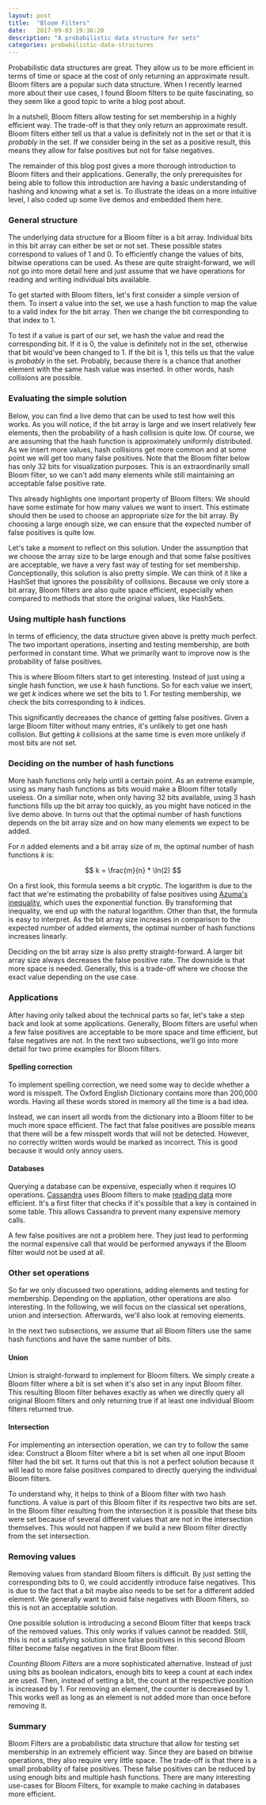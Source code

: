 ```yaml
---
layout: post
title:  "Bloom Filters"
date:   2017-09-03 19:36:20
description: "A probabilistic data structure for sets"
categories: probabilistic-data-structures
---
```


<!-- http://jsbin.com/bocovofixo/edit?html,css,js,output -->

Probabilistic data structures are great. They allow us to be more efficient in
terms of time or space at the cost of only returning an approximate result.
Bloom filters are a popular such data structure. When I recently learned more
about their use cases, I found Bloom filters to be quite fascinating, so they
seem like a good topic to write a blog post about.

In a nutshell, Bloom filters allow testing for set membership in a highly
efficient way. The trade-off is that they only return an approximate result.
Bloom filters either tell us that a value is definitely not in the set or that
it is *probably* in the set.
If we consider being in the set as a positive result, this means they allow for
false positives but not for false negatives.

The remainder of this blog post gives a more thorough introduction to Bloom filters and their
applications. Generally, the only prerequisites for being able to follow this
introduction are having a basic understanding of hashing and knowing what a set
is. To illustrate the ideas on a more intuitive level, I also coded up some live
demos and embedded them here.

### General structure

The underlying data structure for a Bloom filter is a bit array. Individual bits
in this bit array can either be set or not set. These possible states correspond
to values of 1 and 0. To efficiently change the values of bits, bitwise
operations can be used. As these are quite straight-forward, we will not go into
more detail here and just assume that we have operations for reading and writing
individual bits available.

To get started with Bloom filters, let's first consider a simple version of
them. To insert a value into the set, we use a hash function to map the value to
a valid index for the bit array. Then we change the bit corresponding to that
index to 1.

To test if a value is part of our set, we hash the value and read
the corresponding bit. If it is 0, the value is definitely not in the set,
otherwise that bit would've been changed to 1. If the bit is 1, this
tells us that the value is *probably* in the set. Probably, because there is a
chance that another element with the same hash value was inserted. In other
words, hash collisions are possible.

### Evaluating the simple solution

Below, you can find a live demo that can be used to test how well this works. As
you will notice, if the bit array is large and we insert relatively few
elements, then the probability of a hash collision is quite low. Of course, we
are assuming that the hash function is approximately uniformly distributed. As
we insert more values, hash collisions get more common and at some point we will
get too many false positives. Note that the Bloom filter below has only 32 bits
for visualization purposes.
This is an extraordinarily small Bloom filter, so we can't add many elements
while still maintaining an acceptable false positive rate.

<div id="bloom-simple"></div>

This already highlights one important property of Bloom filters: We should have
some estimate for how many values we want to insert. This estimate should then
be used to choose an appropriate size for the bit array. By choosing a large
enough size, we can ensure that the expected number of false positives is quite
low.

Let's take a moment to reflect on this solution. Under the assumption that we
choose the array size to be large enough and that some false positives are
acceptable, we have a very fast way of testing for set membership.
Conceptionally, this solution is also pretty simple. We can think of it like a
HashSet that ignores the possibility of collisions. Because we only store a bit
array, Bloom filters are also quite space efficient, especially when compared to
methods that store the original values, like HashSets.

### Using multiple hash functions

In terms of efficiency, the data structure given above is pretty much perfect.
The two important operations, inserting and testing membership, are both
performed in constant time. What we primarily want to improve now is the
probability of false positives.

This is where Bloom filters start to get interesting. Instead of just using a
single hash function, we use *k* hash functions. So for each value we insert, we
get *k* indices where we set the bits to 1. For testing membership, we check
the bits corresponding to *k* indices.

<div id="bloom-normal"></div>

This significantly decreases the chance of getting false positives. Given a
large Bloom filter without many entries, it's unlikely to get one hash
collision. But getting *k* collisions at the same time is even more unlikely if
most bits are not set.

### Deciding on the number of hash functions

More hash functions only help until a certain point. As an extreme example,
using as many hash functions as bits would make a Bloom filter totally
useless. On a similiar note, when only having 32 bits available, using 3 hash
functions fills up the bit array too quickly, as you might have noticed in the
live demo above. In turns out that the optimal number of hash functions depends
on the bit array size and on how many elements we expect to be added.

For *n* added elements and a bit array size of *m*, the optimal number of hash
functions *k* is:

$$
k = \frac{m}{n} * \ln(2)
$$

On a first look, this formula seems a bit cryptic. The logarithm is due to the
fact that we're estimating the probability of false positives using [Azuma's
inequality](https://en.wikipedia.org/wiki/Azuma%27s_inequality), which uses the
exponential function. By transforming that inequality, we end up with the natural
logarithm. Other than that, the formula is easy to interpret. As the
bit array size increases in comparison to the expected number of added elements,
the optimal number of hash functions increases linearly.

Deciding on the bit array size is also pretty straight-forward. A larger bit
array size always decreases the false positive rate. The downside is that more
space is needed. Generally, this is a trade-off where we choose the exact value
depending on the use case.

### Applications

After having only talked about the technical parts so far, let's take a step
back and look at some applications.
Generally, Bloom filters are useful when a few false positives are acceptable to
be more space and time efficient, but false negatives are not.
In the next two subsections, we'll go into more detail for two prime examples for Bloom filters.

#### Spelling correction

To implement spelling correction, we need some way to decide whether a word is
misspelt. The Oxford English Dictionary contains more than 200,000 words.
Having all these words stored in memory all the time is a bad idea.

Instead, we can insert all words from the dictionary into a Bloom filter to be
much more space efficient. The fact that false positives are possible means that
there will be a few misspelt words that will not be detected. However, no
correctly written words would be marked as incorrect. This is good because it
would only annoy users.

#### Databases

Querying a database can be expensive, especially when it requires IO operations.
[Cassandra](http://cassandra.apache.org) uses Bloom filters to make [reading data](http://docs.datastax.com/en/cassandra/3.0/cassandra/dml/dmlAboutReads.html)
more efficient. It's a first filter that checks if it's possible that a key is
contained in some table. This allows Cassandra to prevent many expensive memory
calls.

A few false positives are not a problem here. They just lead to performing the
normal expensive call that would be performed anyways if the Bloom filter would
not be used at all.

### Other set operations

So far we only discussed two operations, adding elements and testing for
membership. Depending on the appliation, other operations are also interesting.
In the following, we will focus on the classical set operations, union and
intersection. Afterwards, we'll also look at removing elements.

In the next two subsections, we assume that all Bloom filters use the same hash
functions and have the same number of bits.

#### Union

Union is straight-forward to implement for Bloom filters. We simply
create a Bloom filter where a bit is set when it's also set in any input Bloom
filter. This resulting Bloom filter behaves exactly as when we directly query
all original Bloom filters and only returning true if at least one individual Bloom
filters returned true.

#### Intersection

For implementing an intersection operation, we can try to follow the same idea:
Construct a Bloom filter where a bit is set when all one input Bloom filter
had the bit set. It turns out that this is not a perfect solution because it
will lead to more false positives compared to directly querying the individual
Bloom filters.

To understand why, it helps to think of a Bloom filter with two hash functions.
A value is part of this Bloom filter if its respective two bits are set. In the
Bloom filter resulting from the intersection it is possible that these bits were
set because of several different values that are not in the intersection themselves.
This would not happen if we build a new Bloom filter directly from the set
intersection.

### Removing values

Removing values from standard Bloom filters is difficult. By just setting the
corresponding bits to 0, we could accidently introduce false negatives. This is
due to the fact that a bit maybe also needs to be set for a different added
element. We generally want to avoid false negatives with Bloom filters, so this
is not an acceptable solution.

One possible solution is introducing a second Bloom filter that keeps track of
the removed values. This only works if values cannot be readded. Still, this is
not a satisfying solution since false positives in this second Bloom filter
become false negatives in the first Bloom filter.

*Counting Bloom Filters* are a more sophisticated alternative. Instead of just
using bits as boolean indicators, enough bits to keep a count at each index are
used. Then, instead of setting a bit, the count at the respective position is
increased by 1. For removing an element, the counter is decreased by 1. This
works well as long as an element is not added more than once before removing it.

<div id="bloom-counting"></div>

### Summary

Bloom Filters are a probabilistic data structure that allow for testing set
membership in an extremely efficient way. Since they are based on bitwise operations,
they also require very little space. The trade-off is that there is a small
probability of false positives.
These false positives can be reduced by using enough bits and multiple hash functions.
There are many interesting use-cases for Bloom Filters, for example to make
caching in databases more efficient.

<script src="https://cdnjs.cloudflare.com/ajax/libs/mathjax/2.7.0/MathJax.js?config=TeX-AMS-MML_HTMLorMML" type="text/javascript"></script>
<script src="https://fb.me/react-15.1.0.js"></script>
<script src="https://fb.me/react-dom-15.1.0.js"></script>
<script src="https://cdnjs.cloudflare.com/ajax/libs/crypto-js/3.1.2/components/core-min.js"></script>
<script src="https://cdnjs.cloudflare.com/ajax/libs/crypto-js/3.1.2/rollups/hmac-md5.js"></script>

<style>
.bloom-filter {
  width: 581px;
  position: relative;
  margin-left: 30px;
  margin-bottom: 15px;
}

.bloom-filter h2 {
  font-size: 17px;
  display: inline-block;
  margin: 0;
}

.bloom-filter ul {
  list-style-type: none;
  margin: 10px auto;
  padding: 0;
}

.bloom-filter li {
  display: inline-block;
  width: 17px;
  height: 17px;
  padding: 0;
  text-indent: 0;
  border: 1px solid #565656;
  border-right: none;
  text-align: center;
  font-size: 13px;
  vertical-align:top
}

.bloom-filter li:before {
  content: '';
  padding: 0;
}


.bloom-filter ul :last-child {
  border-right: 1px solid;
}

.bloom-filter .set {
  background: grey;
  transition: background .5s ease-in;
}

.bloom-filter form {
  padding-bottom: 10px;
}

.bloom-filter input {
  display: inline-block;
  position: relative;
  vertical-align: top;
}

.bloom-filter input[type="text"] {
  width: 150px;
  height: 15px;
  padding: 4px 6px;
  font-size: 14px;
  float: none;
  margin-left: 0;
  background-color: #ffffff;
  border: 1px solid #cccccc;
  outline: none;
  line-height: 20px;
  color: #555555;
  font-family: "Helvetica Neue", Helvetica, Arial, sans-serif;
  border-radius: 4px 0 0 4px;
}

.bloom-filter input[type="submit"], .bloom-filter input[type="button"] {
  min-width: 100px;
  height: 25px;
  line-height: 15px;
  margin-left: -3px;
  padding: 4px 12px;
  font-size: 14px;
  color: #333333;
  text-align: center;
  text-shadow: 0 1px 1px rgba(255, 255, 255, 0.75);
  cursor: pointer;
  background-color: #e6e6e6;
  background-image: -moz-linear-gradient(top, #ffffff, #e6e6e6);
  background-image: -webkit-gradient(linear, 0 0, 0 100%, from(#ffffff), to(#e6e6e6));
  background-image: -webkit-linear-gradient(top, #ffffff, #e6e6e6);
  background-image: -o-linear-gradient(top, #ffffff, #e6e6e6);
  background-image: linear-gradient(to bottom, #ffffff, #e6e6e6);
  background-repeat: repeat-x;
  border: 1px solid #cccccc;*
  border: 0;
  border-color: #e6e6e6 #e6e6e6 #bfbfbf;
  border-color: rgba(0, 0, 0, 0.1) rgba(0, 0, 0, 0.1) rgba(0, 0, 0, 0.25);
  border-bottom-color: #b3b3b3;
  font-family: "Helvetica Neue", Helvetica, Arial, sans-serif;
}

.bloom-filter input[type="submit"]:active, .bloom-filter input[type="button"]:active {
  background-color: #ffffff;
  background-image: -moz-linear-gradient(bottom, #ffffff, #e6e6e6);
  background-image: -webkit-gradient(linear, 0 0, 0 100%, from(#e6e6e6), to(#ffffff));
  background-image: -webkit-linear-gradient(bottom, #ffffff, #e6e6e6);
  background-image: -o-linear-gradient(bottom, #ffffff, #e6e6e6);
  background-image: linear-gradient(to top, #ffffff, #e6e6e6);
  background-repeat: repeat-x;
}

.bloom-filter .last-input {
  border-radius: 0 4px 4px 0;
}

.bloom-filter .elements {
  display: inline-block;
}
</style>

<script>
"use strict";

var _createClass = function () { function defineProperties(target, props) { for (var i = 0; i < props.length; i++) { var descriptor = props[i]; descriptor.enumerable = descriptor.enumerable || false; descriptor.configurable = true; if ("value" in descriptor) descriptor.writable = true; Object.defineProperty(target, descriptor.key, descriptor); } } return function (Constructor, protoProps, staticProps) { if (protoProps) defineProperties(Constructor.prototype, protoProps); if (staticProps) defineProperties(Constructor, staticProps); return Constructor; }; }();

function _possibleConstructorReturn(self, call) { if (!self) { throw new ReferenceError("this hasn't been initialised - super() hasn't been called"); } return call && (typeof call === "object" || typeof call === "function") ? call : self; }

function _inherits(subClass, superClass) { if (typeof superClass !== "function" && superClass !== null) { throw new TypeError("Super expression must either be null or a function, not " + typeof superClass); } subClass.prototype = Object.create(superClass && superClass.prototype, { constructor: { value: subClass, enumerable: false, writable: true, configurable: true } }); if (superClass) Object.setPrototypeOf ? Object.setPrototypeOf(subClass, superClass) : subClass.__proto__ = superClass; }

function _classCallCheck(instance, Constructor) { if (!(instance instanceof Constructor)) { throw new TypeError("Cannot call a class as a function"); } }

var BloomFilter = function () {
  function BloomFilter(num_bits, num_hash_functions) {
    _classCallCheck(this, BloomFilter);

    this.num_bits = num_bits;
    this.num_hash_functions = num_hash_functions;
    this._init_storage();
  }

  _createClass(BloomFilter, [{
    key: "_init_storage",
    value: function _init_storage() {
      this.storage = Array(this.num_bits);
      for (var i = 0; i < this.num_bits; i++) {
        this.storage[i] = false;
      }
    }
  }, {
    key: "hash",
    value: function hash(value) {
      var seed = arguments.length > 1 && arguments[1] !== undefined ? arguments[1] : 0;

      return Math.abs(CryptoJS.MD5(value + seed).words.reduce(function (a, b) {
        return a + b;
      }), 0) % this.num_bits;
    }
  }, {
    key: "add",
    value: function add(value) {
      for (var i = 0; i < this.num_hash_functions; i++) {
        var hashed = this.hash(value, i);
        this.storage[hashed] = true;
      }
    }
  }, {
    key: "contains",
    value: function contains(value) {
      for (var i = 0; i < this.num_hash_functions; i++) {
        var hashed = this.hash(value, i);
        if (!this.storage[hashed]) return false;
      }

      return true;
    }
  }, {
    key: "print",
    value: function print() {
      return this.storage.reduce(function (result, bit) {
        if (bit) {
          return result + "x";
        } else {
          return result + "_";
        }
      }, "");
    }
  }]);

  return BloomFilter;
}();

var CountingBloomFilter = function (_BloomFilter) {
  _inherits(CountingBloomFilter, _BloomFilter);

  function CountingBloomFilter() {
    _classCallCheck(this, CountingBloomFilter);

    return _possibleConstructorReturn(this, (CountingBloomFilter.__proto__ || Object.getPrototypeOf(CountingBloomFilter)).apply(this, arguments));
  }

  _createClass(CountingBloomFilter, [{
    key: "_init_storage",
    value: function _init_storage() {
      this.storage = Array(this.num_bits);
      for (var i = 0; i < this.num_bits; i++) {
        this.storage[i] = 0;
      }
    }
  }, {
    key: "add",
    value: function add(value) {
      for (var i = 0; i < this.num_hash_functions; i++) {
        var hashed = this.hash(value, i);
        this.storage[hashed] += 1;
      }
    }
  }, {
    key: "print",
    value: function print() {
      return this.storage.reduce(function (result, bit) {
        if (bit) {
          return result + String(bit);
        } else {
          return result + "_";
        }
      }, "");
    }
  }, {
    key: "remove",
    value: function remove(value) {
      for (var i = 0; i < this.num_hash_functions; i++) {
        var hashed = this.hash(value, i);
        this.storage[hashed] -= 1;
      }
    }
  }]);

  return CountingBloomFilter;
}(BloomFilter);

function plural(base, extension, n) {
  return n + " " + base + (n == 1 ? "" : extension);
}

var BloomFilterVisualization = function (_React$Component) {
  _inherits(BloomFilterVisualization, _React$Component);

  function BloomFilterVisualization(props) {
    _classCallCheck(this, BloomFilterVisualization);

    var _this2 = _possibleConstructorReturn(this, (BloomFilterVisualization.__proto__ || Object.getPrototypeOf(BloomFilterVisualization)).call(this, props));

    _this2.state = {
      bf: props.counting ? new CountingBloomFilter(props.bits, props.hash_functions) : new BloomFilter(props.bits, props.hash_functions),
      bits: props.bits,
      hash_functions: props.hash_functions,
      addedValues: [],
      simple: props.simple || false,
      lastCheck: "",
      counting: props.counting || false
    };
    return _this2;
  }

  _createClass(BloomFilterVisualization, [{
    key: "render",
    value: function render() {
      var data_structure = "Bloom Filter";
      if (this.state.counting) {
        data_structure = "Counting " + data_structure;
      }

      return React.createElement(
        "div",
        { className: "bloom-filter" },
        React.createElement(
          "h2",
          null,
          "Live Demo: ",
          data_structure,
          " with ",
          this.state.bits,
          " bits and ",
          plural("hash function", "s", this.state.hash_functions),
          " "
        ),
        React.createElement(
          "ul",
          null,
          this.state.bf.storage.map(this.renderBit.bind(this))
        ),
        this.renderForm(),
        React.createElement(
          "div",
          { className: "elements" },
          "Added so far: ",
          "{",
          " ",
          this.state.addedValues.join(", "),
          " ",
          "}"
        ),
        this.state.lastCheck != "" ? React.createElement(
          "div",
          null,
          this.state.lastCheck
        ) : ""
      );
    }
  }, {
    key: "renderBit",
    value: function renderBit(bit, i) {
      var className = "",
          content = "";

      if (this.state.counting) {
        content = bit == 0 ? "" : String(bit);
      } else {
        className = bit ? "set" : "not-set";
      }

      return React.createElement(
        "li",
        { className: className, key: i },
        content
      );
    }
  }, {
    key: "renderForm",
    value: function renderForm() {
      return React.createElement(
        "form",
        { onSubmit: this.add.bind(this) },
        React.createElement("input", { type: "text", ref: "value" }),
        this.state.simple ? React.createElement("input", { type: "submit", value: "Add", className: "last-input" }) : "",
        !this.state.simple ? React.createElement("input", { type: "submit", value: "Add" }) : "",
        this.state.counting ? React.createElement("input", { type: "button", value: "Remove", onClick: this.remove.bind(this) }) : "",
        !this.state.simple ? React.createElement("input", { type: "button", value: "Check for membership", className: "last-input", onClick: this.check.bind(this) }) : ""
      );
    }
  }, {
    key: "add",
    value: function add(e) {
      e.preventDefault();

      var input = this.refs.value;
      var value = input.value;
      input.select();

      if (value.trim() == "") return false;

      var addedValues = this.state.addedValues;
      var inSet = addedValues.indexOf(value) != -1;

      if (this.state.counting && inSet) {
        var confirmed = confirm("Adding an already added value will partly break the Counting Bloom filter. Do you still want to continue?");
        if (!confirmed) {
          return false;
        }
      }

      var bf = this.state.bf;
      bf.add(value);

      if (!inSet) addedValues.push(value);

      this.setState({
        bf: bf,
        addedValues: addedValues
      });
    }
  }, {
    key: "check",
    value: function check(e) {
      e.preventDefault();

      var input = this.refs.value;
      var value = input.value;
      input.select();

      if (value.trim() == "") return false;

      var bf = this.state.bf;
      var isContained = bf.contains(value);

      this.setState({
        lastCheck: value + " was " + (isContained ? "" : "not ") + "found"
      });
    }
  }, {
    key: "remove",
    value: function remove(e) {
      e.preventDefault();

      var input = this.refs.value;
      var value = input.value;
      input.select();

      if (value.trim() == "") return false;

      var addedValues = this.state.addedValues;
      var inSet = addedValues.indexOf(value) != -1;

      if (!inSet) {
        var confirmed = confirm("Removing a value that's not in the set will partly break the Counting Bloom filter. Do you still want to continue?");
        if (!confirmed) {
          return false;
        }
      }

      this.state.bf.remove(value);
      addedValues.splice(addedValues.indexOf(value), 1);

      this.setState({
        addedValues: addedValues
      });
    }
  }]);

  return BloomFilterVisualization;
}(React.Component);

ReactDOM.render(React.createElement(BloomFilterVisualization, { bits: 32, hash_functions: 1 }), document.getElementById("bloom-simple"));
ReactDOM.render(React.createElement(BloomFilterVisualization, { bits: 32, hash_functions: 3 }), document.getElementById("bloom-normal"));
ReactDOM.render(React.createElement(BloomFilterVisualization, { bits: 32, hash_functions: 3, counting: true }), document.getElementById("bloom-counting"));
</script>
